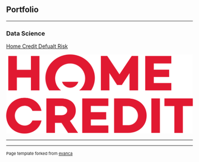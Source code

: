 ## Portfolio

---

### Data Science

[Home Credit Defualt Risk]([/index.md](https://github.com/g-christodoulou/g-christodoulou.github.io/tree/master/Home%20Credit%20Default%20Risk))

<img src="images/Home_Credit_logo.svg.png?raw=true"/>

---




---
<p style="font-size:11px">Page template forked from <a href="https://github.com/evanca/quick-portfolio">evanca</a></p>
<!-- Remove above link if you don't want to attibute -->
